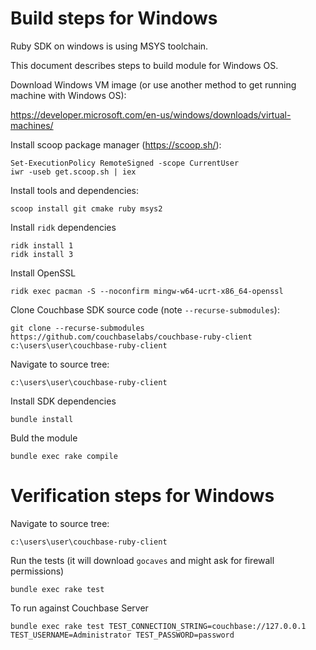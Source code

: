 # Build steps for Windows

Ruby SDK on windows is using MSYS toolchain.

This document describes steps to build module for Windows OS.

Download Windows VM image (or use another method to get running machine with Windows OS):

https://developer.microsoft.com/en-us/windows/downloads/virtual-machines/

Install scoop package manager (https://scoop.sh/):

    Set-ExecutionPolicy RemoteSigned -scope CurrentUser
    iwr -useb get.scoop.sh | iex

Install tools and dependencies:

    scoop install git cmake ruby msys2

Install `ridk` dependencies

    ridk install 1
    ridk install 3

Install OpenSSL

    ridk exec pacman -S --noconfirm mingw-w64-ucrt-x86_64-openssl

Clone Couchbase SDK source code (note `--recurse-submodules`):

    git clone --recurse-submodules https://github.com/couchbaselabs/couchbase-ruby-client c:\users\user\couchbase-ruby-client

Navigate to source tree:

    c:\users\user\couchbase-ruby-client

Install SDK dependencies

    bundle install

Buld the module

    bundle exec rake compile

# Verification steps for Windows

Navigate to source tree:

    c:\users\user\couchbase-ruby-client

Run the tests (it will download `gocaves` and might ask for firewall permissions)

    bundle exec rake test

To run against Couchbase Server

    bundle exec rake test TEST_CONNECTION_STRING=couchbase://127.0.0.1 TEST_USERNAME=Administrator TEST_PASSWORD=password
